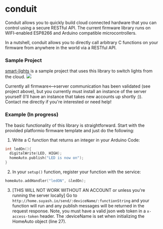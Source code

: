# conduit

Conduit allows you to quickly build cloud connected hardware that you can control using a secure RESTful API. The current firmware library runs on WIFI-enabled ESP8266 and Arduino compatible microcontrollers. 

In a nutshell, conduit allows you to directly call arbitrary C functions on your firmware from anywhere in the world via a RESTful API. 

### Sample Project
[smart-lights](https://github.com/suyashkumar/smart-lights) is a sample project that uses this library to switch lights from the cloud. 
![](https://github.com/suyashkumar/smart-lights/blob/master/img/lightswitch.gif)

Currently all firmware<-->server communication has been validated (see project above), but you currently must install an instance of the server yourself (I'll have an instance that takes new accounts up shortly :)). Contact me directly if you're interested or need help!

### Example (In progress)
The basic functionality of this library is straightforward. Start with the provided platformio firmware template and just do the following: 
  
  1. Write a C function that returns an integer in your Arduino Code:
  
  ```C
  int ledOn(){
    digitalWrite(LED, HIGH);
    homeAuto.publish("LED is now on");
  }
  ```
  2. In your `setup()` function, register your function with the service: 
  
  ```C
  homeAuto.addHandler("ledON", &ledOn);
  ```

  3. [THIS WILL NOT WORK WITHOUT AN ACCOUNT or unless you're running the server locally] Go to `http://home.suyash.io/send/:deviceName/:functionString` and your function will run and any publish messages will be returned in the request response. Note, you must have a valid json web token in a `x-access-token` header. The :deviceName is set when initializing the HomeAuto object (line 27).
